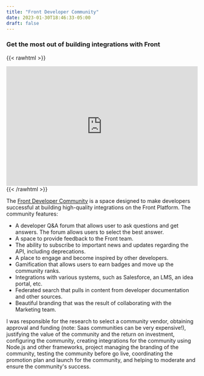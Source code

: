 ```yaml
---
title: "Front Developer Community"
date: 2023-01-30T18:46:33-05:00
draft: false
---
```


### Get the most out of building integrations with Front

{{< rawhtml >}}
<iframe width="100%" height="315" src="https://www.youtube.com/embed/GVBX_TcxUe0" title="YouTube video player" frameborder="0" allow="accelerometer; autoplay; clipboard-write; encrypted-media; gyroscope; picture-in-picture; web-share" allowfullscreen></iframe>
{{< /rawhtml >}}

The [Front Developer Community](https://community.front.com) is a space designed to make developers successful at building high-quality integrations on the Front Platform. The community features:

* A developer Q&A forum that allows user to ask questions and get answers. The forum allows users to select the best answer.
* A space to provide feedback to the Front team.
* The ability to subscribe to important news and updates regarding the API, including deprecations.
* A place to engage and become inspired by other developers.
* Gamification that allows users to earn badges and move up the community ranks.
* Integrations with various systems, such as Salesforce, an LMS, an idea portal, etc.
* Federated search that pulls in content from developer documentation and other sources.
* Beautiful branding that was the result of collaborating with the Marketing team.

I was responsible for the research to select a community vendor, obtaining approval and funding (note: Saas communities can be very expensive!), justifying the value of the community and the return on investment, configuring the community, creating integrations for the community using Node.js and other frameworks, project managing the branding of the community, testing the community before go live, coordinating the promotion plan and launch for the community, and helping to moderate and ensure the community's success.